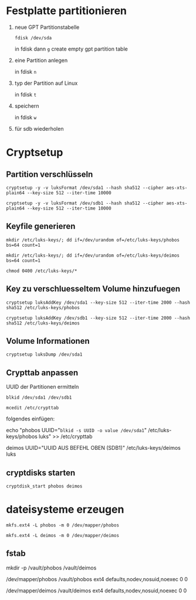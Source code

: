 # Festplatte partitionieren
1. neue GPT Partitionstabelle
    
    `fdisk /dev/sda`
    
    in fdisk dann `g` create empty gpt partition table


2. eine Partition anlegen

    in fdisk `n` 

3. typ der Partition auf Linux 
    
    in fdisk `t`

4. speichern

    in fdisk `w`

5. für sdb wiederholen

# Cryptsetup
## Partition verschlüsseln
`cryptsetup -y -v luksFormat /dev/sda1 --hash sha512 --cipher aes-xts-plain64 --key-size 512 --iter-time 10000`

`cryptsetup -y -v luksFormat /dev/sdb1 --hash sha512 --cipher aes-xts-plain64 --key-size 512 --iter-time 10000`


## Keyfile generieren
`mkdir /etc/luks-keys/; dd if=/dev/urandom of=/etc/luks-keys/phobos bs=64 count=1`

`mkdir /etc/luks-keys/; dd if=/dev/urandom of=/etc/luks-keys/deimos bs=64 count=1`

`chmod 0400 /etc/luks-keys/*`

## Key zu verschluesseltem Volume hinzufuegen
`cryptsetup luksAddKey /dev/sda1 --key-size 512 --iter-time 2000 --hash sha512 /etc/luks-keys/phobos`

`cryptsetup luksAddKey /dev/sdb1 --key-size 512 --iter-time 2000 --hash sha512 /etc/luks-keys/deimos`


## Volume Informationen
`cryptsetup luksDump /dev/sda1`

## Crypttab anpassen
UUID der Partitionen ermitteln

`blkid /dev/sda1 /dev/sdb1`

`mcedit /etc/crypttab`

folgendes einfügen:

echo "phobos UUID=\"`blkid -s UUID -o value /dev/sda1`\" /etc/luks-keys/phobos luks" >> /etc/crypttab

deimos UUID="UUID AUS BEFEHL OBEN (SDB1)" /etc/luks-keys/deimos luks

## cryptdisks starten

`cryptdisk_start phobos deimos`

# dateisysteme erzeugen

`mkfs.ext4 -L phobos -m 0 /dev/mapper/phobos`

`mkfs.ext4 -L deimos -m 0 /dev/mapper/deimos`

## fstab 
mkdir -p /vault/phobos /vault/deimos 

/dev/mapper/phobos  /vault/phobos   ext4    defaults,nodev,nosuid,noexec 0 0

/dev/mapper/deimos  /vault/deimos   ext4    defaults,nodev,nosuid,noexec 0 0
